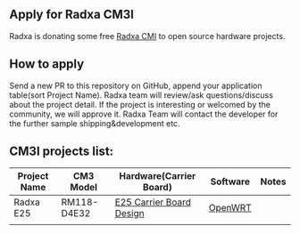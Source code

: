 ## Apply for Radxa CM3I

Radxa is donating some free [Radxa CMI](https://radxa.com/products/compute-module/cm3i) to open source hardware projects.

## How to apply

Send a new PR to this repository on GitHub, append your application table(sort Project Name). Radxa team will review/ask questions/discuss about the project detail. If the project is interesting or welcomed by the community, we will approve it. Radxa Team will contact the developer for the further sample shipping&development etc.

## CM3I projects list:

| Project Name | CM3 Model   | Hardware(Carrier Board)                           | Software                                                           | Notes |
| ------------ | ----------- | ------------------------------------------------- | ------------------------------------------------------------------ | ----- |
| Radxa E25    | RM118-D4E32 | [E25 Carrier Board Design](./radxa-e25/README.md) | [OpenWRT](https://https://github.com/ophub/flippy-openwrt-actions) |       |
|              |             |                                                   |                                                                    |       |
